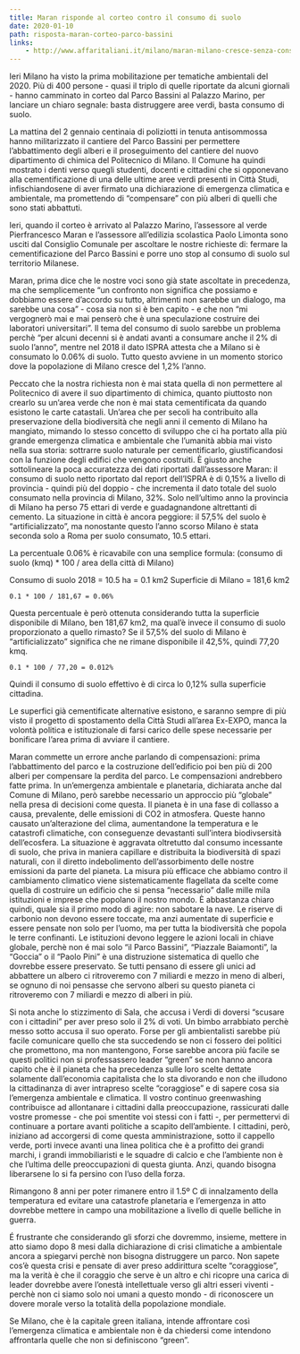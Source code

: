 ```yaml
---
title: Maran risponde al corteo contro il consumo di suolo
date: 2020-01-10
path: risposta-maran-corteo-parco-bassini
links:
    - http://www.affaritaliani.it/milano/maran-milano-cresce-senza-consumare-suolo-rigenerando-territori-compromessi-646251.html?refresh_ce
---
```


Ieri Milano ha visto la prima mobilitazione per tematiche ambientali del 2020.
Più di 400 persone - quasi il triplo di quelle riportate da alcuni giornali - hanno camminato in corteo dal Parco Bassini al Palazzo Marino, per lanciare un chiaro segnale: basta distruggere aree verdi, basta consumo di suolo.

La mattina del 2 gennaio centinaia di poliziotti in tenuta antisommossa hanno militarizzato il cantiere del Parco Bassini per permettere l’abbattimento degli alberi e il proseguimento del cantiere del nuovo dipartimento di chimica del Politecnico di Milano. Il Comune ha quindi mostrato i denti verso quegli studenti, docenti e cittadini che si opponevano alla cementificazione di una delle ultime aree verdi presenti in Città Studi, infischiandosene di aver firmato una dichiarazione di emergenza climatica e ambientale, ma promettendo di “compensare” con più alberi di quelli che sono stati abbattuti.

Ieri, quando il corteo è arrivato al Palazzo Marino, l’assessore al verde Pierfrancesco Maran e l’assessore all’edilizia scolastica Paolo Limonta sono usciti dal Consiglio Comunale per ascoltare le nostre richieste di: fermare la cementificazione del Parco Bassini e porre uno stop al consumo di suolo sul territorio Milanese.

Maran, prima dice che le nostre voci sono già state ascoltate in precedenza, ma che semplicemente “un confronto non significa che possiamo e dobbiamo essere d’accordo su tutto, altrimenti non sarebbe un dialogo, ma sarebbe una cosa” - cosa sia non si è ben capito - e che non “mi vergognerò mai e mai penserò che è una speculazione costruire dei laboratori universitari”. Il tema del consumo di suolo sarebbe un problema perchè “per alcuni decenni si è andati avanti a consumare anche il 2% di suolo l’anno”, mentre nel 2018 il dato ISPRA attesta che a Milano si è consumato lo 0.06% di suolo. Tutto questo avviene in un momento storico dove la popolazione di Milano cresce del 1,2% l’anno.

Peccato che la nostra richiesta non è mai stata quella di non permettere al Politecnico di avere il suo dipartimento di chimica, quanto piuttosto non crearlo su un’area verde che non è mai stata cementificata da quando esistono le carte catastali. Un’area che per secoli ha contribuito alla preservazione della biodiversità che negli anni il cemento di Milano ha mangiato, mimando lo stesso concetto di sviluppo che ci ha portato alla più grande emergenza climatica e ambientale che l’umanità abbia mai visto nella sua storia: sottrarre suolo naturale per cementificarlo, giustificandosi con la funzione degli edifici che vengono costruiti. 
È giusto anche sottolineare la poca accuratezza dei dati riportati dall’assessore Maran: il consumo di suolo netto riportato dal report dell’ISPRA è di 0,15% a livello di provincia - quindi più del doppio - che incrementa il dato totale del suolo consumato nella provincia di Milano, 32%. Solo nell’ultimo anno la provincia di Milano ha perso 75 ettari di verde e guadagnandone altrettanti di cemento. La situazione in città è ancora peggiore: il 57,5% del suolo è “artificializzato”, ma nonostante questo l’anno scorso Milano è stata seconda solo a Roma per suolo consumato, 10.5 ettari.

La percentuale 0.06% è ricavabile con una semplice formula: (consumo di suolo (kmq) * 100 / area della città di Milano)

Consumo di suolo 2018 = 10.5 ha = 0.1 km2
Superficie di Milano = 181,6 km2

```
0.1 * 100 / 181,67 = 0.06%
```

Questa percentuale è però ottenuta considerando tutta la superficie disponibile di Milano, ben 181,67 km2, ma qual’è invece il consumo di suolo proporzionato a quello rimasto?
Se il 57,5% del suolo di Milano è “artificializzato” significa che ne rimane disponibile il 42,5%, quindi 77,20 kmq.

```
0.1 * 100 / 77,20 = 0.012%
```

Quindi il consumo di suolo effettivo è di circa lo 0,12% sulla superficie cittadina.

Le superfici già cementificate alternative esistono, e saranno sempre di più visto il progetto di spostamento della Città Studi all’area Ex-EXPO, manca la volontà politica e istituzionale di farsi carico delle spese necessarie per bonificare l’area prima di avviare il cantiere.

Maran commette un errore anche parlando di compensazioni: prima l’abbattimento del parco e la costruzione dell’edificio poi ben più di 200 alberi per compensare la perdita del parco. Le compensazioni andrebbero fatte prima. In un’emergenza ambientale e planetaria, dichiarata anche dal Comune di Milano, però sarebbe necessario un approccio più “globale” nella presa di decisioni come questa.
Il pianeta è in una fase di collasso a causa, prevalente, delle emissioni di CO2 in atmosfera. Queste hanno causato un’alterazione del clima, aumentandone la temperatura e le catastrofi climatiche, con conseguenze devastanti sull’intera biodivsersità dell’ecosfera. La situazione è aggravata oltretutto dal consumo incessante di suolo, che priva in maniera capillare e distribuita la biodiversità di spazi naturali, con il diretto indebolimento dell’assorbimento delle nostre emissioni da parte del pianeta. La misura più efficace che abbiamo contro il cambiamento climatico viene sistematicamente flagellata da scelte come quella di costruire un edificio che si pensa “necessario” dalle mille mila istituzioni e imprese che popolano il nostro mondo. È abbastanza chiaro quindi, quale sia il primo modo di agire: non sabotare la nave. Le riserve di carbonio non devono essere toccate, ma anzi aumentate di superficie e essere pensate non solo per l’uomo, ma per tutta la biodiversità che popola le terre confinanti. 
Le istituzioni devono leggere le azioni locali in chiave globale, perchè non é mai solo “il Parco Bassini”, “Piazzale Baiamonti”, la “Goccia” o il “Paolo Pini” è una distruzione sistematica di quello che dovrebbe essere preservato.
Se tutti pensano di essere gli unici ad abbattere un albero ci ritroveremo con 7 miliardi e mezzo in meno di alberi, se ognuno di noi pensasse che servono alberi su questo pianeta ci ritroveremo con 7 miliardi e mezzo di alberi in più.

Si nota anche lo stizzimento di Sala, che accusa i Verdi di doversi “scusare con i cittadini” per aver preso solo il 2% di voti. Un bimbo arrabbiato perchè messo sotto accusa il suo operato. 
Forse per gli ambientalisti sarebbe più facile comunicare quello che sta succedendo se non ci fossero dei politici che promettono, ma non mantengono, Forse sarebbe ancora più facile se questi politici non si professassero leader “green” se non hanno ancora capito che è il pianeta che ha precedenza sulle loro scelte dettate solamente dall’economia capitalista che lo sta divorando e non che illudono la cittadinanza di aver intrapreso scelte “coraggiose” e di sapere cosa sia l’emergenza ambientale e climatica.
Il vostro continuo greenwashing contribuisce ad allontanare i cittadini dalla preoccupazione, rassicurati dalle vostre promesse - che poi smentite voi stessi con i fatti -, per permettervi di continuare a portare avanti politiche a scapito dell’ambiente.
I cittadini, però, iniziano ad accorgersi di come questa amministrazione, sotto il cappello verde, porti invece avanti una linea politica che è a profitto dei grandi marchi, i grandi immobiliaristi e le squadre di calcio e che l’ambiente non è che l’ultima delle preoccupazioni di questa giunta. Anzi, quando bisogna liberarsene lo si fa persino con l’uso della forza.

Rimangono 8 anni per poter rimanere entro il 1.5º C di innalzamento della temperatura ed evitare una catastrofe planetaria e l’emergenza in atto dovrebbe mettere in campo una mobilitazione a livello di quelle belliche in guerra.

É frustrante che considerando gli sforzi che dovremmo, insieme, mettere in atto siamo dopo 8 mesi dalla dichiarazione di crisi climatiche a ambientale ancora a spiegarvi perchè non bisogna distruggere un parco.
Non sapete cos’è questa crisi e pensate di aver preso addirittura scelte “coraggiose”, ma la verità è che il coraggio che serve è un altro e chi ricopre una carica di leader dovrebbe avere l’onestà intellettuale verso gli altri esseri viventi - perchè non ci siamo solo noi umani a questo mondo - di riconoscere un dovere morale verso la totalità della popolazione mondiale.

Se Milano, che è la capitale green italiana, intende affrontare così l’emergenza climatica e ambientale non è da chiedersi come intendono affrontarla quelle che non si definiscono “green”. 
